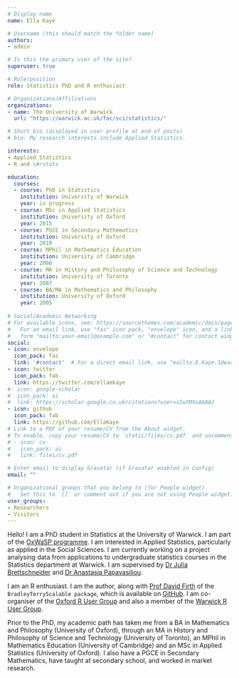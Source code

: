 ```yaml
---
# Display name
name: Ella Kaye

# Username (this should match the folder name)
authors:
- admin

# Is this the primary user of the site?
superuser: true

# Role/position
role: Statistics PhD and R enthusiast

# Organizations/Affiliations
organizations:
- name: The University of Warwick
  url: "https://warwick.ac.uk/fac/sci/statistics/"

# Short bio (displayed in user profile at end of posts)
# bio: My research interests include Applied Statistics.

interests:
- Applied Statistics
- R and \#rstats

education:
  courses:
  - course: PhD in Statistics
    institution: University of Warwick
    year: in progress
  - course: MSc in Applied Statistics
    institution: University of Oxford
    year: 2015
  - course: PGCE in Secondary Mathematics
    institution: University of Oxford
    year: 2010
  - course: MPhil in Mathematics Education
    institution: University of Cambridge
    year: 2008
  - course: MA in History and Philosophy of Science and Technology
    institution: University of Toronto
    year: 2007
  - course: BA/MA in Mathematics and Philosophy
    institution: University of Oxford
    year: 2005
    
# Social/Academic Networking
# For available icons, see: https://sourcethemes.com/academic/docs/page-builder/#icons
#   For an email link, use "fas" icon pack, "envelope" icon, and a link in the
#   form "mailto:your-email@example.com" or "#contact" for contact widget.
social:
- icon: envelope
  icon_pack: fas
  link: '#contact'  # For a direct email link, use "mailto:E.Kaye.1@warwick.ac.uk".
- icon: twitter
  icon_pack: fab
  link: https://twitter.com/ellamkaye
#- icon: google-scholar
#  icon_pack: ai
#  link: https://scholar.google.co.uk/citations?user=sIwtMXoAAAAJ
- icon: github
  icon_pack: fab
  link: https://github.com/EllaKaye
# Link to a PDF of your resume/CV from the About widget.
# To enable, copy your resume/CV to `static/files/cv.pdf` and uncomment the lines below.
# - icon: cv
#   icon_pack: ai
#   link: files/cv.pdf

# Enter email to display Gravatar (if Gravatar enabled in Config)
email: ""

# Organizational groups that you belong to (for People widget)
#   Set this to `[]` or comment out if you are not using People widget.
user_groups:
- Researchers
- Visitors
---
```


Hello! I am a PhD student in Statistics at the University of Warwick. I am part of the [OxWaSP programme](http://www.oxwasp-cdt.ac.uk). I am interested in Applied Statistics, particularly as applied in the Social Sciences. I am currently working on a project analysing data from applications to undergraduate statistics courses in the Statistics department at Warwick. I am supervised by [Dr Julia Brettschneider](https://warwick.ac.uk/fac/sci/statistics/staff/academic-research/brettschneider/) and [Dr Anastasia Papavasiliou](https://warwick.ac.uk/fac/sci/statistics/staff/academic-research/papavasiliou/).

I am an R enthusiast. I am the author, along with [Prof David Firth](https://warwick.ac.uk/fac/sci/statistics/staff/academic-research/firth/) of the `BradleyTerryScalable package`, which is available on [GitHub](https://github.com/EllaKaye/BradleyTerryScalable). I am co-organiser of the [Oxford R User Group](https://www.meetup.com/Oxford-R-User-Group/) and also a member of the [Warwick R User Group](https://www.meetup.com/Warwick-useRs/).

Prior to the PhD, my academic path has taken me from a BA in Mathematics and Philosophy (University of Oxford), through an MA in History and Philosophy of Science and Technology (University of Toronto), an MPhil in Mathematics Education (University of Cambridge) and an MSc in Applied Statistics (University of Oxford). I also have a PGCE in Secondary Mathematics, have taught at secondary school, and worked in market research.
